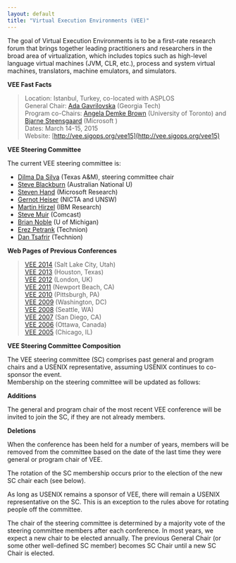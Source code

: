 ```yaml
---
layout: default
title: "Virtual Execution Environments (VEE)"
---
```

The goal of Virtual Execution Environments is to be a first-rate
research forum that brings together leading practitioners and
researchers in the broad area of virtualization, which includes
topics such as high-level language virtual machines (JVM, CLR,
etc.), process and system virtual machines, translators, machine
emulators, and simulators.  

**VEE Fast Facts**

> Location: Istanbul, Turkey, co-located with ASPLOS  
> General Chair: [Ada Gavrilovska](http://www.cc.gatech.edu/home/ada/) (Georgia Tech)  
> Program co-Chairs: [Angela Demke Brown](http://www.cs.toronto.edu/~demke/) (University of Toronto) and [Bjarne Steensgaard](http://steensgaard.org/bjarne/) (Microsoft )  
> Dates: March 14-15, 2015  
> Website: [http://vee.sigops.org/vee15](http://vee.sigops.org/vee15)

**VEE Steering Committee**

The current VEE steering committee is:

-  [Dilma Da Silva](http://engineering.tamu.edu/cse/people/da-silva-dilma) (Texas A&M), steering committee chair
-  [Steve Blackburn](http://users.cecs.anu.edu.au/~steveb/) (Australian National U)
-  [Steven Hand](http://research.microsoft.com/en-us/people/sthand/) (Microsoft Research)
-  [Gernot Heiser](http://www.cse.unsw.edu.au/~gernot/) (NICTA and UNSW)
-  [Martin Hirzel](http://hirzels.com/martin/) (IBM Research)
-  [Steve Muir](http://www.linkedin.com/in/9muir) (Comcast)
-  [Brian Noble](http://web.eecs.umich.edu/~bnoble) (U of Michigan)
-  [Erez Petrank](http://www.cs.technion.ac.il/~erez) (Technion)
-  [Dan Tsafrir](http://www.cs.technion.ac.il/~dan/) (Technion)

**Web Pages of Previous Conferences**

> [VEE 2014](http://vee2014.org) (Salt Lake City, Utah)  
> [VEE 2013](http://vee2013.org) (Houston, Texas)  
> [VEE 2012](http://www.cl.cam.ac.uk/~smh22/vee_2012/) (London, UK)  
> [VEE 2011](http://www.cs.technion.ac.il/~erez/vee11/VEE_2011/Home_Page.html) (Newport Beach, CA)  
> [VEE 2010](http://vee2010.cs.princeton.edu/) (Pittsburgh, PA)  
> [VEE 2009](http://www.cs.purdue.edu/VEE09/Home.html) (Washington, DC)  
> [VEE 2008](http://vee08.cs.tcd.ie/) (Seattle, WA)  
> [VEE 2007](http://vee07.cs.ucsb.edu/) (San Diego, CA)  
> [VEE 2006](http://research.ihost.com/vee/vee06) (Ottawa, Canada)  
> [VEE 2005](http://research.ihost.com/vee/vee05/index.html) (Chicago, IL)  

**VEE Steering Committee Composition**

The VEE steering committee (SC) comprises past general
and program chairs and a USENIX representative, assuming USENIX
continues to co-sponsor the event.  
Membership on the steering committee will be updated as follows:

**Additions**

The general and program chair of the most recent
VEE conference will be invited to join the SC, if they are not
already members.

**Deletions**

When the conference has been held for a number of
years, members will be removed from the committee based on the date
of the last time they were general or program chair of VEE. 

The rotation of the SC membership occurs prior to the election of
the new SC chair each (see below).  
  
As long as USENIX remains a sponsor of VEE, there will remain a
USENIX representative on the SC.  This is an exception to the rules
above for rotating people off the committee.  
  
The chair of the steering committee is determined by a majority
vote of the steering committee members after each conference.  In
most years, we expect a new chair to be elected annually.  The
previous General Chair (or some other well-defined SC member)
becomes SC Chair until a new SC Chair is elected.  
